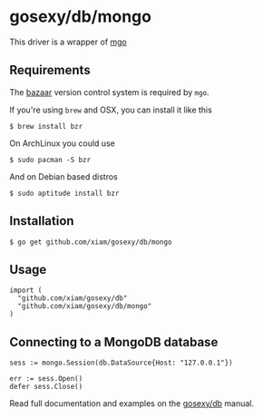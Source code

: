 # gosexy/db/mongo

This driver is a wrapper of [mgo](http://labix.org/mgo)

## Requirements

The [bazaar](http://bazaar.canonical.com/en/) version control system is required by ``mgo``.

If you're using ``brew`` and OSX, you can install it like this

    $ brew install bzr

On ArchLinux you could use

    $ sudo pacman -S bzr

And on Debian based distros

    $ sudo aptitude install bzr

## Installation

    $ go get github.com/xiam/gosexy/db/mongo

## Usage

    import (
      "github.com/xiam/gosexy/db"
      "github.com/xiam/gosexy/db/mongo"
    )

## Connecting to a MongoDB database

    sess := mongo.Session(db.DataSource{Host: "127.0.0.1"})

    err := sess.Open()
    defer sess.Close()

Read full documentation and examples on the [gosexy/db](/xiam/gosexy/tree/master/db) manual.
